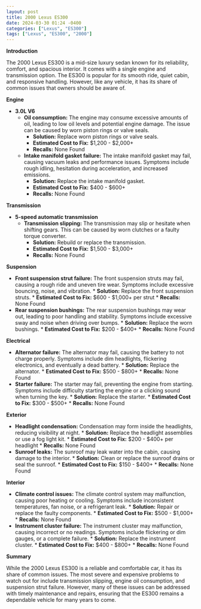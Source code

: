 ```yaml
---
layout: post
title: 2000 Lexus ES300
date: 2024-03-30 01:24 -0400
categories: ["Lexus", "ES300"]
tags: ["Lexus", "ES300", "2000"]
---
```

**Introduction**

The 2000 Lexus ES300 is a mid-size luxury sedan known for its reliability, comfort, and spacious interior. It comes with a single engine and transmission option. The ES300 is popular for its smooth ride, quiet cabin, and responsive handling. However, like any vehicle, it has its share of common issues that owners should be aware of.

**Engine**

* **3.0L V6**
    * **Oil consumption:** The engine may consume excessive amounts of oil, leading to low oil levels and potential engine damage. The issue can be caused by worn piston rings or valve seals.
        * **Solution:** Replace worn piston rings or valve seals.
        * **Estimated Cost to Fix:** $1,200 - $2,000+
        * **Recalls:** None Found
    * **Intake manifold gasket failure:** The intake manifold gasket may fail, causing vacuum leaks and performance issues. Symptoms include rough idling, hesitation during acceleration, and increased emissions.
        * **Solution:** Replace the intake manifold gasket.
        * **Estimated Cost to Fix:** $400 - $600+
        * **Recalls:** None Found

**Transmission**

* **5-speed automatic transmission**
    * **Transmission slipping:** The transmission may slip or hesitate when shifting gears. This can be caused by worn clutches or a faulty torque converter.
        * **Solution:** Rebuild or replace the transmission.
        * **Estimated Cost to Fix:** $1,500 - $3,000+
        * **Recalls:** None Found

**Suspension**

* **Front suspension strut failure:** The front suspension struts may fail, causing a rough ride and uneven tire wear. Symptoms include excessive bouncing, noise, and vibration.
        * **Solution:** Replace the front suspension struts.
        * **Estimated Cost to Fix:** $600 - $1,000+ per strut
        * **Recalls:** None Found
* **Rear suspension bushings:** The rear suspension bushings may wear out, leading to poor handling and stability. Symptoms include excessive sway and noise when driving over bumps.
        * **Solution:** Replace the worn bushings.
        * **Estimated Cost to Fix:** $200 - $400+
        * **Recalls:** None Found

**Electrical**

* **Alternator failure:** The alternator may fail, causing the battery to not charge properly. Symptoms include dim headlights, flickering electronics, and eventually a dead battery.
        * **Solution:** Replace the alternator.
        * **Estimated Cost to Fix:** $500 - $800+
        * **Recalls:** None Found
* **Starter failure:** The starter may fail, preventing the engine from starting. Symptoms include difficulty starting the engine or a clicking sound when turning the key.
        * **Solution:** Replace the starter.
        * **Estimated Cost to Fix:** $300 - $500+
        * **Recalls:** None Found

**Exterior**

* **Headlight condensation:** Condensation may form inside the headlights, reducing visibility at night.
        * **Solution:** Replace the headlight assemblies or use a fog light kit.
        * **Estimated Cost to Fix:** $200 - $400+ per headlight
        * **Recalls:** None Found
* **Sunroof leaks:** The sunroof may leak water into the cabin, causing damage to the interior.
        * **Solution:** Clean or replace the sunroof drains or seal the sunroof.
        * **Estimated Cost to Fix:** $150 - $400+
        * **Recalls:** None Found

**Interior**

* **Climate control issues:** The climate control system may malfunction, causing poor heating or cooling. Symptoms include inconsistent temperatures, fan noise, or a refrigerant leak.
        * **Solution:** Repair or replace the faulty components.
        * **Estimated Cost to Fix:** $500 - $1,000+
        * **Recalls:** None Found
* **Instrument cluster failure:** The instrument cluster may malfunction, causing incorrect or no readings. Symptoms include flickering or dim gauges, or a complete failure.
        * **Solution:** Replace the instrument cluster.
        * **Estimated Cost to Fix:** $400 - $800+
        * **Recalls:** None Found

**Summary**

While the 2000 Lexus ES300 is a reliable and comfortable car, it has its share of common issues. The most severe and expensive problems to watch out for include transmission slipping, engine oil consumption, and suspension strut failure. However, many of these issues can be addressed with timely maintenance and repairs, ensuring that the ES300 remains a dependable vehicle for many years to come.
